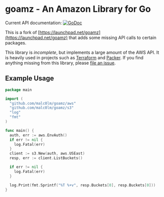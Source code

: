 # goamz - An Amazon Library for Go 

Current API documentation: [![GoDoc](https://godoc.org/github.com/malc0lm/goamz?status.svg)](https://godoc.org/github.com/malc0lm/goamz)

This is a fork of [https://launchpad.net/goamz](https://launchpad.net/goamz)
that adds some missing API calls to certain packages.

This library is *incomplete*, but implements a large amount of the AWS API.
It is heavily used in projects such as
[Terraform](https://github.com/hashicorp/terraform) and
[Packer](https://github.com/malc0lm/packer). 
If you find anything missing from this library, 
please [file an issue](https://github.com/malc0lm/goamz).

## Example Usage

```go
package main

import (
  "github.com/malc0lm/goamz/aws"
  "github.com/malc0lm/goamz/s3"
  "log"
  "fmt"
)

func main() {
  auth, err := aws.EnvAuth()
  if err != nil {
    log.Fatal(err)
  }
  client := s3.New(auth, aws.USEast)
  resp, err := client.ListBuckets()

  if err != nil {
    log.Fatal(err)
  }

  log.Print(fmt.Sprintf("%T %+v", resp.Buckets[0], resp.Buckets[0]))
}
```
